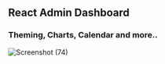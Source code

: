 ## React Admin Dashboard

### Theming, Charts, Calendar and more..

![Screenshot (74)](https://user-images.githubusercontent.com/85516194/173025666-da156498-d5f6-4975-bcaa-18ca07000b54.png)
